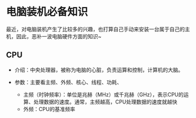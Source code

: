 # 电脑装机必备知识

最近，对电脑装机产生了比较多的兴趣，也打算自己手动来安装一台属于自己的主机，因此，恶补一波电脑硬件方面的知识~

## CPU

- 介绍：中央处理器，被称为电脑的心脏，负责运算和控制，计算机的大脑。

- 参数：主要看主频、外频、核心、线程、功耗、
  - 主频（时钟频率）：单位是兆赫（MHz）或千兆赫（GHz），表示CPU的运算、处理数据的速度。通常，主频越高，CPU处理数据的速度就越快
  - 外频：CPU的基准频率
